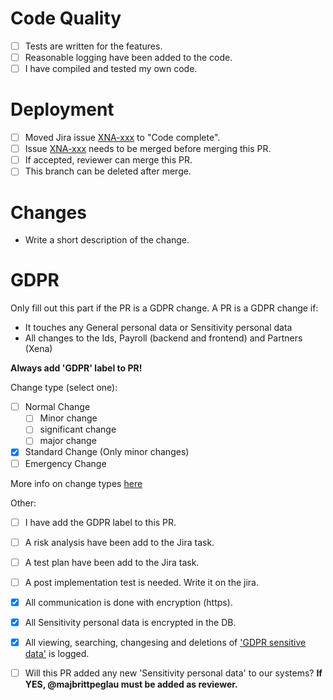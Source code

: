 # Code Quality
- [ ] Tests are written for the features.
- [ ] Reasonable logging have been added to the code.
- [ ] I have compiled and tested my own code.

# Deployment
- [ ] Moved Jira issue [XNA-xxx](https://jira.eg.dk/browse/XNA-xxx) to "Code complete".
- [ ] Issue [XNA-xxx](https://jira.eg.dk/browse/XNA-xxx) needs to be merged before merging this PR.
- [ ] If accepted, reviewer can merge this PR.
- [ ] This branch can be deleted after merge.

# Changes
- Write a short description of the change.

GDPR
======
Only fill out this part if the PR is a GDPR change. A PR is a GDPR change if:
* It touches any General personal data or Sensitivity personal data
* All changes to the Ids, Payroll (backend and frontend) and Partners (Xena)

__Always add 'GDPR' label to PR!__

Change type (select one):
- [ ] Normal Change
  - [ ]  Minor change
  - [ ]  significant change
  - [ ]  major change
- [x] Standard Change (Only minor changes)
- [ ] Emergency Change

More info on change types [here](https://github.com/EG-BRS/Documentation/wiki/Definition-of-GDPR-change)

Other:
- [ ] I have add the GDPR label to this PR.
- [ ] A risk analysis have been add to the Jira task.
- [ ] A test plan have been add to the Jira task.
- [ ] A post implementation test is needed. Write it on the jira.
- [x] All communication is done with encryption (https).
- [x] All Sensitivity personal data is encrypted in the DB. 
- [x] All viewing, searching, changesing and deletions of ['GDPR sensitive data'](https://github.com/EG-BRS/Documentation/blob/master/GDPR/Datatypes-examples.md) is logged.
- [ ] Will this PR added any new 'Sensitivity personal data' to our systems? __If YES, @majbrittpeglau must be added as reviewer.__

